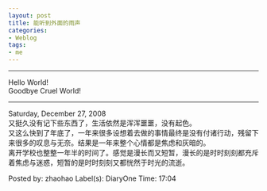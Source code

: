 ```yaml
---
layout: post
title: 能听到外面的雨声
categories:
- Weblog
tags:
- me
---
```

**********
Hello World!    
Goodbye Cruel World!
**********
Saturday, December 27, 2008    
又挺久没有记下些东西了，生活依然是浑浑噩噩，没有起色。    
又这么快到了年底了，一年来很多设想着去做的事情最终是没有付诸行动，残留下来很多的叹息与无奈。结果是一年来整个心情都是焦虑和灰暗的。    
离开学校也整整一年半的时间了。感觉是漫长而又短暂，漫长的是时时刻刻都充斥着焦虑与迷惑，短暂的是时时刻刻又都恍然于时光的流逝。    
  
Posted by: zhaohao Label(s): DiaryOne Time: 17:04